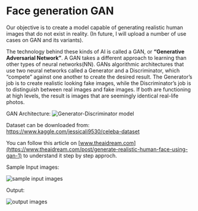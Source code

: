 # Face generation GAN
Our objective is to create a model capable of generating realistic human images that do not exist in reality. (In future, I will upload a number of use cases on GAN and its variants).

The technology behind these kinds of AI is called a GAN, or **“Generative Adversarial Network”**. A GAN takes a different approach to learning than other types of neural networks(NN). GANs algorithmic architectures that use two neural networks called a Generator and a Discriminator, which “compete” against one another to create the desired result. The Generator’s job is to create realistic looking fake images, while the Discriminator’s job is to distinguish between real images and fake images. If both are functioning at high levels, the result is images that are seemingly identical real-life photos.

GAN Architecture: 
![Generator-Discriminator model](https://github.com/nageshsinghc4/Face-generation-GAN/blob/master/0_DUjeBdOFn-89W5WL.png)


Dataset can be downloaded from: https://www.kaggle.com/jessicali9530/celeba-dataset

You can follow this article on [www.theaidream.com](https://www.theaidream.com/post/generate-realistic-human-face-using-gan-1) to understand it step by step approch.

Sample Input images:

![sample input images](https://github.com/nageshsinghc4/Face-generation-GAN/blob/master/Capture.PNG)


Output:

![output images](https://github.com/nageshsinghc4/Face-generation-GAN/blob/master/visual%20(2).gif)
